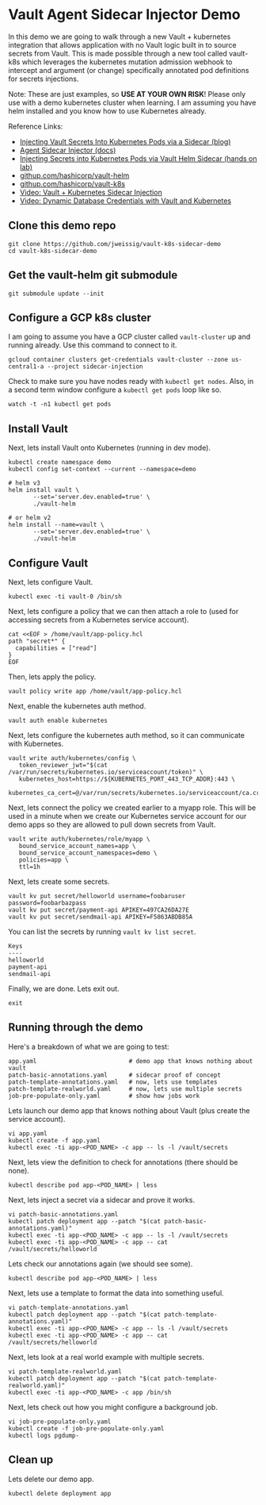 # Vault Agent Sidecar Injector Demo

In this demo we are going to walk through a new Vault + kubernetes integration that allows application with no Vault logic built in to source secrets from Vault. This is made possible through a new tool called vault-k8s which leverages the kubernetes mutation admission webhook to intercept and argument (or change) specifically annotated pod definitions for secrets injections.

Note: These are just examples, so **USE AT YOUR OWN RISK**! Please only use with a demo kubernetes cluster when learning. I am assuming you have helm installed and you know how to use Kubernetes already.

Reference Links:

* [Injecting Vault Secrets Into Kubernetes Pods via a Sidecar (blog)](https://www.hashicorp.com/blog/injecting-vault-secrets-into-kubernetes-pods-via-a-sidecar/)
* [Agent Sidecar Injector (docs)](https://www.vaultproject.io/docs/platform/k8s/injector/)
* [Injecting Secrets into Kubernetes Pods via Vault Helm Sidecar (hands on lab)](https://learn.hashicorp.com/vault/getting-started-k8s/sidecar)
* [githup.com/hashicorp/vault-helm](https://github.com/hashicorp/vault-helm)
* [githup.com/hashicorp/vault-k8s](https://github.com/hashicorp/vault-k8s)
* [Video: Vault + Kubernetes Sidecar Injection](https://www.youtube.com/watch?v=xUuJhgDbUJQ)
* [Video: Dynamic Database Credentials with Vault and Kubernetes](https://www.youtube.com/watch?v=KIAXQr17-WQ)

## Clone this demo repo

```shell
git clone https://github.com/jweissig/vault-k8s-sidecar-demo
cd vault-k8s-sidecar-demo
```

## Get the vault-helm git submodule

```shell
git submodule update --init
```

## Configure a GCP k8s cluster

I am going to assume you have a GCP cluster called `vault-cluster` up and running already. Use this command to connect to it.

```shell
gcloud container clusters get-credentials vault-cluster --zone us-central1-a --project sidecar-injection
```

Check to make sure you have nodes ready with `kubectl get nodes`. Also, in a second term window configure a `kubectl get pods` loop like so.

```shell
watch -t -n1 kubectl get pods
```

## Install Vault

Next, lets install Vault onto Kubernetes (running in dev mode).

```shell
kubectl create namespace demo
kubectl config set-context --current --namespace=demo

# helm v3
helm install vault \
       --set='server.dev.enabled=true' \
       ./vault-helm

# or helm v2
helm install --name=vault \
       --set='server.dev.enabled=true' \
       ./vault-helm

```

## Configure Vault

Next, lets configure Vault.

```shell
kubectl exec -ti vault-0 /bin/sh
```

Next, lets configure a policy that we can then attach a role to (used for accessing secrets from a Kubernetes service account).

```shell
cat <<EOF > /home/vault/app-policy.hcl
path "secret*" {
  capabilities = ["read"]
}
EOF
```

Then, lets apply the policy.

```shell
vault policy write app /home/vault/app-policy.hcl
```

Next, enable the kubernetes auth method.

```shell
vault auth enable kubernetes
```

Next, lets configure the kubernetes auth method, so it can communicate with Kubernetes.

```shell
vault write auth/kubernetes/config \
   token_reviewer_jwt="$(cat /var/run/secrets/kubernetes.io/serviceaccount/token)" \
   kubernetes_host=https://${KUBERNETES_PORT_443_TCP_ADDR}:443 \
   kubernetes_ca_cert=@/var/run/secrets/kubernetes.io/serviceaccount/ca.crt
```

Next, lets connect the policy we created earlier to a myapp role. This will be used in a minute when we create our Kubernetes service account for our demo apps so they are allowed to pull down secrets from Vault.

```shell
vault write auth/kubernetes/role/myapp \
   bound_service_account_names=app \
   bound_service_account_namespaces=demo \
   policies=app \
   ttl=1h
```

Next, lets create some secrets.

```shell
vault kv put secret/helloworld username=foobaruser password=foobarbazpass
vault kv put secret/payment-api APIKEY=497CA26DA27E
vault kv put secret/sendmail-api APIKEY=F5863ABDB85A
```

You can list the secrets by running `vault kv list secret`.

```shell
Keys
----
helloworld
payment-api
sendmail-api
```

Finally, we are done. Lets exit out.

```shell
exit
```

## Running through the demo

Here's a breakdown of what we are going to test:

```shell
app.yaml                          # demo app that knows nothing about vault
patch-basic-annotations.yaml      # sidecar proof of concept
patch-template-annotations.yaml   # now, lets use templates
patch-template-realworld.yaml     # now, lets use multiple secrets
job-pre-populate-only.yaml        # show how jobs work
```

Lets launch our demo app that knows nothing about Vault (plus create the service account).

```shell
vi app.yaml
kubectl create -f app.yaml
kubectl exec -ti app-<POD_NAME> -c app -- ls -l /vault/secrets
```

Next, lets view the definition to check for annotations (there should be none).

```shell
kubectl describe pod app-<POD_NAME> | less
```

Next, lets inject a secret via a sidecar and prove it works.

```shell
vi patch-basic-annotations.yaml
kubectl patch deployment app --patch "$(cat patch-basic-annotations.yaml)"
kubectl exec -ti app-<POD_NAME> -c app -- ls -l /vault/secrets
kubectl exec -ti app-<POD_NAME> -c app -- cat /vault/secrets/helloworld
```

Lets check our annotations again (we should see some).

```shell
kubectl describe pod app-<POD_NAME> | less
```

Next, lets use a template to format the data into something useful.

```shell
vi patch-template-annotations.yaml
kubectl patch deployment app --patch "$(cat patch-template-annotations.yaml)"
kubectl exec -ti app-<POD_NAME> -c app -- ls -l /vault/secrets
kubectl exec -ti app-<POD_NAME> -c app -- cat /vault/secrets/helloworld
```

Next, lets look at a real world example with multiple secrets.

```shell
vi patch-template-realworld.yaml
kubectl patch deployment app --patch "$(cat patch-template-realworld.yaml)"
kubectl exec -ti app-<POD_NAME> -c app /bin/sh
```

Next, lets check out how you might configure a background job.

```shell
vi job-pre-populate-only.yaml
kubectl create -f job-pre-populate-only.yaml
kubectl logs pgdump-
```

## Clean up

Lets delete our demo app.

```shell
kubectl delete deployment app
```
